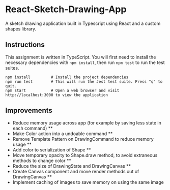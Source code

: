 # React-Sketch-Drawing-App

A sketch drawing application built in Typescript using React and a custom shapes library.

## Instructions

This assignment is written in TypeScript. You will first need to install the necessary dependencies with `npm install`, then run `npm test` to run the test suites.

```
npm install         # Install the project dependencies
npm run test        # This will run the Jest test suite. Press "q" to quit.
npm start           # Open a web browser and visit http://localhost:3000 to view the application
```

## Improvements

- Reduce memory usage across app (for example by saving less state in each command) \*\*
- Make Color action into a undoable command \*\*
- Remove Template Pattern on DrawingCommand to reduce memory usage \*\*
- Add color to serialization of Shape \*\*
- Move temporary opacity to Shape.draw method, to avoid extraneous methods to change color \*\*
- Reduce the size of DrawingState and DrawingCanvas \*\*
- Create Canvas component and move render methods out of DrawingCanvas \*\*
- Implement caching of images to save memory on using the same image
